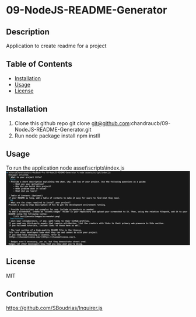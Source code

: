 # 09-NodeJS-README-Generator

## Description
Application to create readme for a project

## Table of Contents
 - [Installation](#installation)
 - [Usage](#usage)
 - [License](#license)

## Installation
1) Clone this github repo 
git clone git@github.com:chandraucb/09-NodeJS-README-Generator.git
2) Run node package install 
npm instll

## Usage
To run the application 
 node asset\scripts\index.js 
 ![screenshot](assets/images/screenshot.png)



## License
MIT





## Contribution
https://github.com/SBoudrias/Inquirer.js



